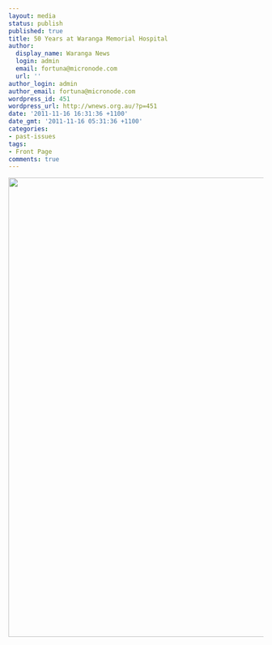 ```yaml
---
layout: media
status: publish
published: true
title: 50 Years at Waranga Memorial Hospital
author:
  display_name: Waranga News
  login: admin
  email: fortuna@micronode.com
  url: ''
author_login: admin
author_email: fortuna@micronode.com
wordpress_id: 451
wordpress_url: http://wnews.org.au/?p=451
date: '2011-11-16 16:31:36 +1100'
date_gmt: '2011-11-16 05:31:36 +1100'
categories:
- past-issues
tags:
- Front Page
comments: true
---
```


<a href="{{ site.url }}/images/2011/11/frontpage-20111117.pdf"><img class="alignnone size-full wp-image-449" title="Front Page - November 17, 2011" alt="" src="{{ site.url }}/images/2011/11/frontpage-20111117.png" width="624" height="907" /></a>
